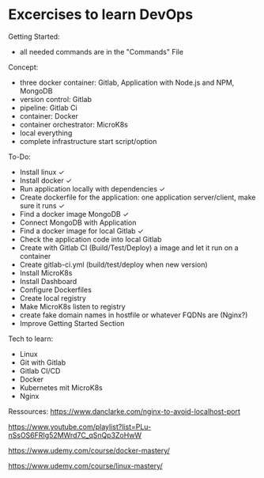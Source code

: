 # Excercises to learn DevOps

Getting Started:
- all needed commands are in the "Commands" File

Concept:
- three docker container: Gitlab, Application with Node.js and NPM, MongoDB
- version control: Gitlab
- pipeline: Gitlab Ci
- container: Docker
- container orchestrator: MicroK8s
- local everything
- complete infrastructure start script/option

To-Do:
- Install linux ✓
- Install docker ✓  
- Run application locally with dependencies ✓
- Create dockerfile for the application: one application server/client, make sure it runs ✓
- Find a docker image MongoDB ✓
- Connect MongoDB with Application
- Find a docker image for local Gitlab ✓
- Check the application code into local Gitlab
- Create with Gitlab CI (Build/Test/Deploy) a image and let it run on a container
- Create gitlab-ci.yml (build/test/deploy when new version) 
- Install MicroK8s
- Install Dashboard
- Configure Dockerfiles
- Create local registry
- Make MicroK8s listen to registry
- create fake domain names in hostfile or whatever FQDNs are (Nginx?)
- Improve Getting Started Section

Tech to learn:
- Linux
- Git with Gitlab 
- Gitlab CI/CD
- Docker
- Kubernetes mit MicroK8s
- Nginx

Ressources:
https://www.danclarke.com/nginx-to-avoid-localhost-port

https://www.youtube.com/playlist?list=PLu-nSsOS6FRIg52MWrd7C_qSnQp3ZoHwW

https://www.udemy.com/course/docker-mastery/

https://www.udemy.com/course/linux-mastery/

